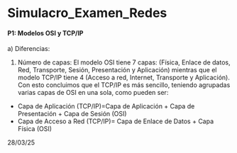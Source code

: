 # Simulacro_Examen_Redes
#### P1: Modelos OSI y TCP/IP
a)	Diferencias:
1.	Número de capas: El modelo OSI tiene 7 capas: (Física, Enlace de datos, Red, Transporte, Sesión, Presentación y Aplicación) mientras que el modelo TCP/IP tiene 4 (Acceso a red, Internet, Transporte y Aplicación). Con esto concluimos que el TCP/IP es más sencillo, teniendo agrupadas varias capas de OSI en una sola, como pueden ser:
  -	Capa de Aplicación (TCP/IP)=Capa de Aplicación + Capa de Presentación + Capa de Sesión (OSI)
  -	Capa de Acceso a Red (TCP/IP)= Capa de Enlace de Datos + Capa Física (OSI)


28/03/25
